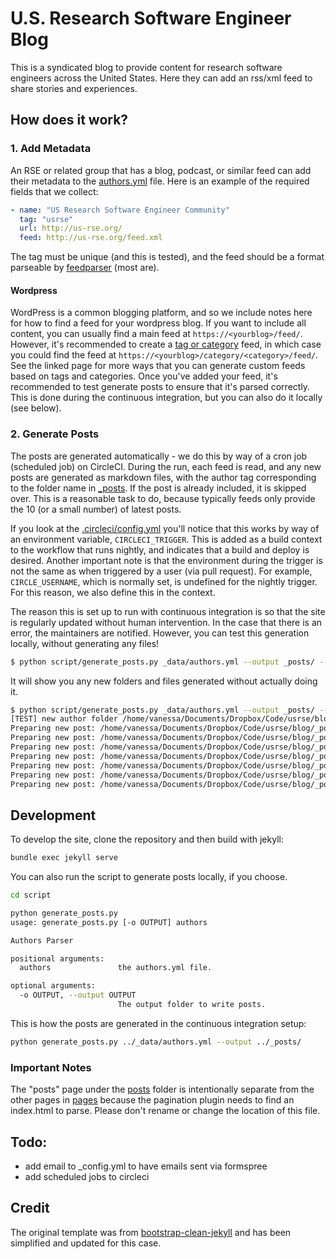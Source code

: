 # U.S. Research Software Engineer Blog

This is a syndicated blog to provide content for research software engineers
across the United States. Here they can add an rss/xml feed to share stories
and experiences.

## How does it work?

### 1. Add Metadata

An RSE or related group that has a blog, podcast, or similar feed can add their
metadata to the [authors.yml](_data/authors.yml) file. Here is an example
of the required fields that we collect:

```yaml
- name: "US Research Software Engineer Community"
  tag: "usrse"
  url: http://us-rse.org/
  feed: http://us-rse.org/feed.xml
```

The tag must be unique (and this is tested), and the feed should be a format
parseable by [feedparser](https://pythonhosted.org/feedparser/) (most are).

#### Wordpress

WordPress is a common blogging platform, and so we include notes here for how
to find a feed for your wordpress blog. If you want to include all content,
you can usually find a main feed at `https://<yourblog>/feed/`. However, it's
recommended to create a [tag or category](https://wordpress.org/support/article/wordpress-feeds/#categories-and-tags) 
feed, in which case you could find the feed at `https://<yourblog>/category/<category>/feed/`. See the linked
page for more ways that you can generate custom feeds based on tags and categories.
Once you've added your feed, it's recommended to test generate posts to ensure
that it's parsed correctly. This is done during the continuous integration,
but you can also do it locally (see below).

### 2. Generate Posts

The posts are generated automatically - we do this by way of a cron job (scheduled
job) on CircleCI. During the run, each feed is read, and any new posts are generated
as markdown files, with the author tag corresponding to the folder name in [_posts](_posts).
If the post is already included, it is skipped over. This is a reasonable task to do,
because typically feeds only provide the 10 (or a small number) of latest posts.

If you look at the [.circleci/config.yml](.circleci/config.yml) you'll notice that
this works by way of an environment variable, `CIRCLECI_TRIGGER`. This is added as
a build context to the workflow that runs nightly, and indicates that a build
and deploy is desired. Another important note is that the environment during the 
trigger is not the same as when triggered by a user (via pull request). For example,
`CIRCLE_USERNAME`, which is normally set, is undefined for the nightly trigger.
For this reason, we also define this in the context.

The reason this is set up to run with continuous integration is so that the site
is regularly updated without human intervention. In the case that there is an error,
the maintainers are notified. However, you can test this generation locally, without
generating any files!

```bash
$ python script/generate_posts.py _data/authors.yml --output _posts/ --test
```

It will show you any new folders and files generated without actually doing it.

```bash
$ python script/generate_posts.py _data/authors.yml --output _posts/ --test
[TEST] new author folder /home/vanessa/Documents/Dropbox/Code/usrse/blog/_posts/dsk
Preparing new post: /home/vanessa/Documents/Dropbox/Code/usrse/blog/_posts/dsk/2019-4-22-p=1452.md
Preparing new post: /home/vanessa/Documents/Dropbox/Code/usrse/blog/_posts/dsk/2019-2-5-p=1446.md
Preparing new post: /home/vanessa/Documents/Dropbox/Code/usrse/blog/_posts/dsk/2019-1-23-p=1444.md
Preparing new post: /home/vanessa/Documents/Dropbox/Code/usrse/blog/_posts/dsk/2018-9-26-p=1442.md
Preparing new post: /home/vanessa/Documents/Dropbox/Code/usrse/blog/_posts/dsk/2018-6-27-p=1423.md
Preparing new post: /home/vanessa/Documents/Dropbox/Code/usrse/blog/_posts/dsk/2018-6-25-p=1421.md
Preparing new post: /home/vanessa/Documents/Dropbox/Code/usrse/blog/_posts/dsk/2018-2-8-p=1415.md
```

## Development

To develop the site, clone the repository and then build with jekyll:

```bash
bundle exec jekyll serve
```

You can also run the script to generate posts locally, if you choose.

```bash
cd script

python generate_posts.py 
usage: generate_posts.py [-o OUTPUT] authors

Authors Parser

positional arguments:
  authors               the authors.yml file.

optional arguments:
  -o OUTPUT, --output OUTPUT
                        The output folder to write posts.
```

This is how the posts are generated in the continuous integration setup:

```bash
python generate_posts.py ../_data/authors.yml --output ../_posts/
```

### Important Notes

The "posts" page under the [posts](posts) folder is intentionally separate from
the other pages in [pages](pages) because the pagination plugin needs to find an
index.html to parse. Please don't rename or change the location of this file.

## Todo:

 - add email to _config.yml to have emails sent via formspree
 - add scheduled jobs to circleci

## Credit

The original template was from [bootstrap-clean-jekyll](https://github.com/BlackrockDigital/startbootstrap-clean-blog-jekyll) 
and has been simplified and updated for this case.
